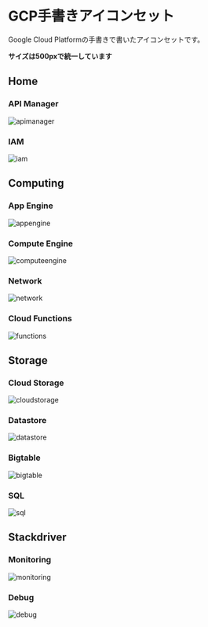 # GCP手書きアイコンセット

Google Cloud Platformの手書きで書いたアイコンセットです。

**サイズは500pxで統一しています**

## Home

### API Manager

![apimanager](home/api_manager.png)

### IAM

![iam](home/iam.png)

## Computing

### App Engine

![appengine](computing/app_engine.png)

### Compute Engine

![computeengine](computing/compute_engine.png)

### Network

![network](computing/network.png)

### Cloud Functions

![functions](computing/cloud_functions.png)

## Storage

### Cloud Storage

![cloudstorage](storage/cloud_storage.png)

### Datastore

![datastore](storage/datastore.png)

### Bigtable

![bigtable](storage/bigtable.png)

### SQL

![sql](storage/sql.png)

## Stackdriver

### Monitoring

![monitoring](stackdriver/monitoring.png)

### Debug

![debug](stackdriver/debug.png)

